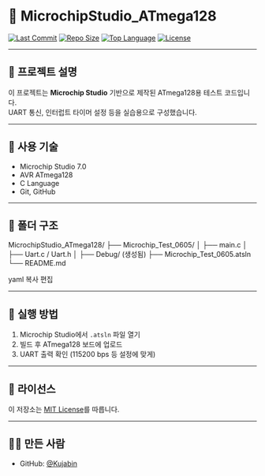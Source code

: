 # 🔧 MicrochipStudio_ATmega128

[![Last Commit](https://img.shields.io/github/last-commit/Kujabin/MicrochipStudio_ATmega128)](https://github.com/Kujabin/MicrochipStudio_ATmega128/commits/main)
[![Repo Size](https://img.shields.io/github/repo-size/Kujabin/MicrochipStudio_ATmega128)](https://github.com/Kujabin/MicrochipStudio_ATmega128)
[![Top Language](https://img.shields.io/github/languages/top/Kujabin/MicrochipStudio_ATmega128)](https://github.com/Kujabin/MicrochipStudio_ATmega128)
[![License](https://img.shields.io/github/license/Kujabin/MicrochipStudio_ATmega128)](LICENSE)

---

## 📌 프로젝트 설명

이 프로젝트는 **Microchip Studio** 기반으로 제작된 ATmega128용 테스트 코드입니다.  
UART 통신, 인터럽트 타이머 설정 등을 실습용으로 구성했습니다.

---

## 🧰 사용 기술

- Microchip Studio 7.0
- AVR ATmega128
- C Language
- Git, GitHub

---

## 📂 폴더 구조

MicrochipStudio_ATmega128/
├── Microchip_Test_0605/
│ ├── main.c
│ ├── Uart.c / Uart.h
│ ├── Debug/ (생성됨)
├── Microchip_Test_0605.atsln
└── README.md

yaml
복사
편집

---

## 🚀 실행 방법

1. Microchip Studio에서 `.atsln` 파일 열기
2. 빌드 후 ATmega128 보드에 업로드
3. UART 출력 확인 (115200 bps 등 설정에 맞게)

---

## 📝 라이선스

이 저장소는 [MIT License](./LICENSE)를 따릅니다.

---

## 🙋‍♀️ 만든 사람

- GitHub: [@Kujabin](https://github.com/Kujabin)
